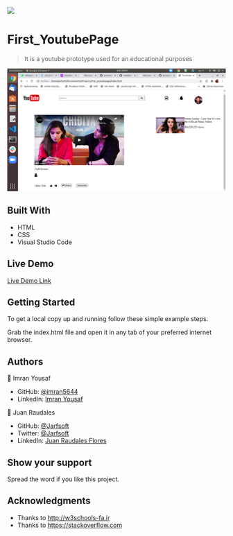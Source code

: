 ![](https://img.shields.io/badge/Microverse-blueviolet)

# First_YoutubePage

> It is a youtube prototype used for an educational purposes

![screenshot](./screenshot.png)


## Built With

- HTML
- CSS
- Visual Studio Code

## Live Demo

[Live Demo Link](https://rawcdn.githack.com/imran5644/first_youtubepage/aab02afcb5223caa6fb315a70a8e99466323e346/index.html)

## Getting Started

To get a local copy up and running follow these simple example steps.

Grab the index.html file and open it in any tab of your preferred internet browser.



## Authors

👤 Imran Yousaf

- GitHub: [@imran5644](https://github.com/imran5644)
- LinkedIn: [Imran Yousaf](https://www.linkedin.com/in/imran-yousaf-8777297b/)

👤 Juan Raudales

- GitHub: [@Jarfsoft](https://github.com/Jarfsoft)
- Twitter: [@Jarfsoft](https://twitter.com/Jarfsoft)
- LinkedIn: [Juan Raudales Flores](https://www.linkedin.com/in/juan-raudales-flores-7b0a3b113/)


## Show your support

Spread the word if you like this project.

## Acknowledgments

- Thanks to http://w3schools-fa.ir
- Thanks to https://stackoverflow.com
